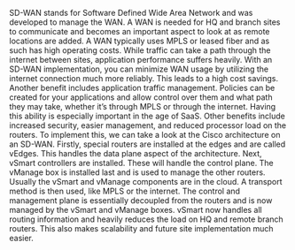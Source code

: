 SD-WAN stands for Software Defined Wide Area Network and was developed to manage the WAN. A WAN is needed for HQ and branch sites to communicate and becomes an important aspect to look at as remote locations are added. A WAN typically uses MPLS or leased fiber and as such has high operating costs. While traffic can take a path through the internet between sites, application performance suffers heavily. With an SD-WAN implementation, you can minimize WAN usage by utilizing the internet connection much more reliably. This leads to a high cost savings.
Another benefit includes application traffic management. Policies can be created for your applications and allow control over them and what path they may take, whether it’s through MPLS or through the internet. Having this ability is especially important in the age of SaaS. Other benefits include increased security, easier management, and reduced processor load on the routers. 
To implement this, we can take a look at the Cisco architecture on an SD-WAN. Firstly, special routers are installed at the edges and are called vEdges. This handles the data plane aspect of the architecture. Next, vSmart controllers are installed. These will handle the control plane. The vManage box is installed last and is used to manage the other routers. Usually the vSmart and vManage components are in the cloud. A transport method is then used, like MPLS or the internet. 
The control and management plane is essentially decoupled from the routers and is now managed by the vSmart and vManage boxes. vSmart now handles all routing information and heavily reduces the load on HQ and remote branch routers. This also makes scalability and future site implementation much easier.
